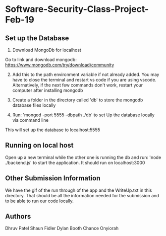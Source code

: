 # Software-Security-Class-Project-Feb-19

## Set up the Database

1. Download MongoDb for localhost

Go to link and download mongodb: https://www.mongodb.com/try/download/community

2. Add this to the path environment variable if not already added. You may have to close the terminal and restart vs code if you are using vscode. Alternatively, if the next few commands don't work, restart your computer after installing mongodb

3. Create a folder in the directory called 'db' to store the mongodb database files locally

4. Run: 'mongod -port 5555 -dbpath ./db' to set Up the database locally via command line

This will set up the database to localhost:5555

## Running on local host

Open up a new terminal while the other one is running the db and run: 'node ./backend.js' to start the application. It should run on localhost:3000

## Other Submission Information

We have the gif of the run through of the app and the WriteUp.txt in this directory. That should be all the information needed for the submission and to be able to run our code locally.

## Authors
Dhruv Patel
Shaun Fidler
Dylan Booth
Chance Onyiorah
